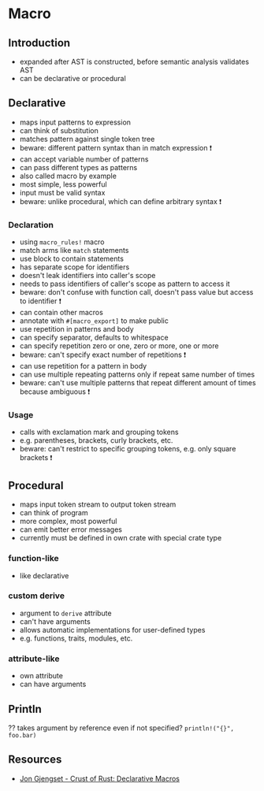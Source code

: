 # Macro



## Introduction

- expanded after AST is constructed, before semantic analysis validates AST
- can be declarative or procedural



## Declarative

- maps input patterns to expression
- can think of substitution
- matches pattern against single token tree
- beware: different pattern syntax than in match expression ❗️
- can accept variable number of patterns
- can pass different types as patterns
- also called macro by example
- most simple, less powerful
- input must be valid syntax
- beware: unlike procedural, which can define arbitrary syntax ❗️

### Declaration

- using `macro_rules!` macro
- match arms like `match` statements
- use block to contain statements
- has separate scope for identifiers
- doesn't leak identifiers into caller's scope
- needs to pass identifiers of caller's scope as pattern to access it
- beware: don't confuse with function call, doesn't pass value but access to identifier ❗️
- can contain other macros
- annotate with `#[macro_export]` to make public
- use repetition in patterns and body
- can specify separator, defaults to whitespace
- can specify repetition zero or one, zero or more, one or more
- beware: can't specify exact number of repetitions ❗️
- can use repetition for a pattern in body
- can use multiple repeating patterns only if repeat same number of times
- beware: can't use multiple patterns that repeat different amount of times because ambiguous ❗️

### Usage

- calls with exclamation mark and grouping tokens
- e.g. parentheses, brackets, curly brackets, etc.
- beware: can't restrict to specific grouping tokens, e.g. only square brackets ❗️



## Procedural

- maps input token stream to output token stream
- can think of program
- more complex, most powerful
- can emit better error messages
- currently must be defined in own crate with special crate type

### function-like

- like declarative

### custom derive

- argument to `derive` attribute
- can't have arguments
- allows automatic implementations for user-defined types
- e.g. functions, traits, modules, etc.

### attribute-like

- own attribute
- can have arguments



## Println

?? takes argument by reference even if not specified? `println!("{}", foo.bar)`



## Resources

- [Jon Gjengset - Crust of Rust: Declarative Macros](https://youtube.com/watch?v=q6paRBbLgNw)
